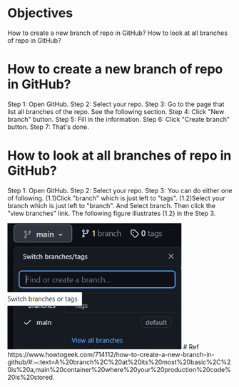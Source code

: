 # Objectives
How to create a new branch of repo in GitHub?
How to look at all branches of repo in GitHub?
# How to create a new branch of repo in GitHub?
Step 1:
Open GitHub.
Step 2:
Select your repo.
Step 3:
Go to the page that list all branches of the repo.
See the following section.
Step 4:
Click "New branch" button.
Step 5:
Fill in the information.
Step 6:
Click "Create branch" button.
Step 7:
That's done.
# How to look at all branches of repo in GitHub?
Step 1:
Open GitHub.
Step 2:
Select your repo.
Step 3:
You can do either one of following.
(1.1)Click "branch" which is just left to "tags".
(1.2)Select your branch which is just left to "branch".
And Select branch. Then click the "view branches" link.
The following figure illustrates (1.2) in the Step 3.

<img src="https://github.com/40843245/Github_tutorial/blob/main/Basic%20Operation/BranchRepo.png">
# Ref
https://www.howtogeek.com/714112/how-to-create-a-new-branch-in-github/#:~:text=A%20branch%2C%20at%20its%20most%20basic%2C%20is%20a,main%20container%20where%20your%20production%20code%20is%20stored.
